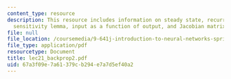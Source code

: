 ```yaml
---
content_type: resource
description: This resource includes information on steady state, recurrent backpropagation,
  sensitivity lemma, input as a function of output, and Jacobian matrix.
file: null
file_location: /coursemedia/9-641j-introduction-to-neural-networks-spring-2005/67a3f09e7a61379cb294e7a7d5ef40a2_lec21_backprop2.pdf
file_type: application/pdf
resourcetype: Document
title: lec21_backprop2.pdf
uid: 67a3f09e-7a61-379c-b294-e7a7d5ef40a2
---
```

